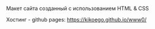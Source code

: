 Макет сайта созданный с использованием HTML & CSS

Хостинг - github pages: https://kikoego.github.io/www0/
